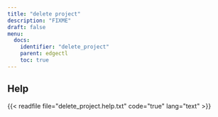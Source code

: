 ```yaml
---
title: "delete project"
description: "FIXME"
draft: false
menu:
  docs:
    identifier: "delete_project"
    parent: edgectl
    toc: true
---
```


## Help

{{< readfile file="delete_project.help.txt" code="true" lang="text" >}}
